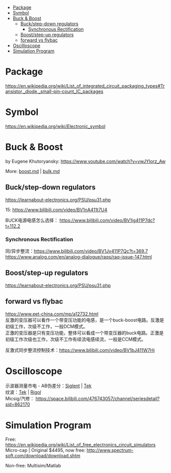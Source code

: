 <!-- TOC -->

- [Package](#package)
- [Symbol](#symbol)
- [Buck & Boost](#buck--boost)
    - [Buck/step-down regulators](#buckstep-down-regulators)
        - [Synchronous Rectification](#synchronous-rectification)
    - [Boost/step-up regulators](#booststep-up-regulators)
    - [forward vs flybac](#forward-vs-flybac)
- [Oscilloscope](#oscilloscope)
- [Simulation Program](#simulation-program)

<!-- /TOC -->

# Package
https://en.wikipedia.org/wiki/List_of_integrated_circuit_packaging_types#Transistor,_diode,_small-pin-count_IC_packages

# Symbol
https://en.wikipedia.org/wiki/Electronic_symbol

# Buck & Boost
by Eugene Khutoryansky: https://www.youtube.com/watch?v=vwJYIorz_Aw

More: [boost.md](boost.md) | [bulk.md](bulk.md)

## Buck/step-down regulators
https://learnabout-electronics.org/PSU/psu31.php 

15: https://www.bilibili.com/video/BV1nA411t7U4 

BUCK电源电感怎么选择： https://www.bilibili.com/video/BV1ig411P7dc?t=112.2   

### Synchronous Rectification
同/异步整流：https://www.bilibili.com/video/BV1Jv411P7Qc?t=369.7  
https://www.analog.com/en/analog-dialogue/raqs/raq-issue-147.html

## Boost/step-up regulators
https://learnabout-electronics.org/PSU/psu31.php

## forward vs flybac
https://www.eet-china.com/mp/a12732.html  
反激的变压器可以看作一个带变压功能的电感，是一个buck-boost电路。反激是初级工作，次级不工作，一般DCM模式。   
正激的变压器是只有变压功能，整体可以看成一个带变压器的buck电路。正激是初级工作次级也工作，次级不工作有续流电感续流，一般是CCM模式。  

反激式同步整流控制技术：https://www.bilibili.com/video/BV1bJ411W7Hi  

# Oscilloscope
示波器测量市电 - AB伪差分：[Siglent](https://youtu.be/kIir80Jnlyo?t=296) | [Tek](https://www.bilibili.com/video/BV1JU4y1K7cy?t=421.1)  
纹波：[Tek](https://www.bilibili.com/read/cv14145415) | [Rigol](https://www.bilibili.com/video/BV1my4y167ao?t=77.1)  
Micsig/汽修： https://space.bilibili.com/476743057/channel/seriesdetail?sid=862170  

# Simulation Program
Free: https://en.wikipedia.org/wiki/List_of_free_electronics_circuit_simulators  
Micro-cap | Original $4495, now free: http://www.spectrum-soft.com/download/download.shtm   

Non-free: Multisim/Matlab